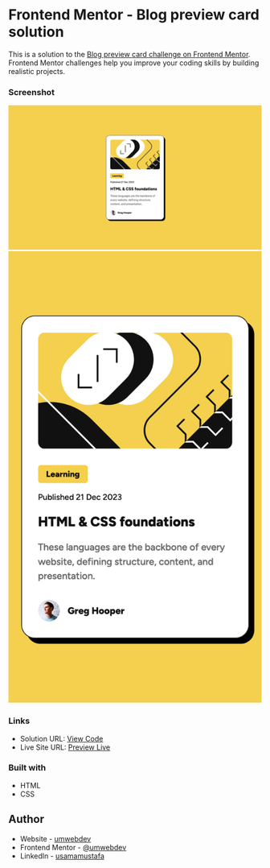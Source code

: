 # Frontend Mentor - Blog preview card solution

This is a solution to the [Blog preview card challenge on Frontend Mentor](https://www.frontendmentor.io/challenges/blog-preview-card-ckPaj01IcS). Frontend Mentor challenges help you improve your coding skills by building realistic projects.

### Screenshot

![Screenshot Desktop](./blog-preview-card-desktop.png)
![Screenshot Mobile](./blog-preview-card-mobile.png)

### Links

- Solution URL: [View Code](https://github.com/umwebdev/blog-preview-card)
- Live Site URL: [Preview Live](https://femblog-preview-card.vercel.app/)

### Built with

- HTML
- CSS

## Author

- Website - [umwebdev](https://www.umweb.dev)
- Frontend Mentor - [@umwebdev](https://www.frontendmentor.io/profile/umwebdev)
- LinkedIn - [usamamustafa](https://www.linkedin.com/in/usama-m-01b869130/)
